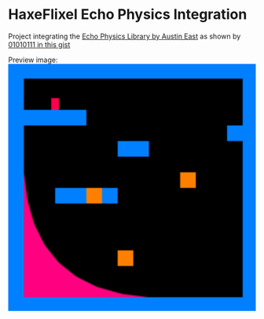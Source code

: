 # HaxeFlixel Echo Physics Integration
 Project integrating the [Echo Physics Library by Austin East](https://austineast.dev/echo/) as shown by [01010111 in this gist](https://gist.github.com/01010111/3370831f78beae4aad768591a8eeabdb)

Preview image:
![image](previewimage/screenshot.png)

